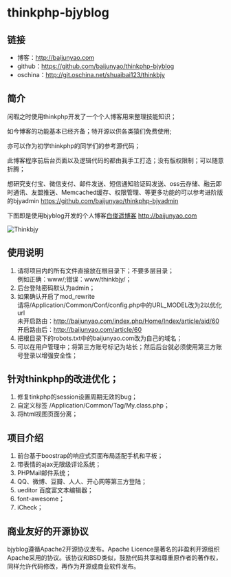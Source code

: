 # thinkphp-bjyblog

## 链接
- 博客：http://baijunyao.com   
- github：https://github.com/baijunyao/thinkphp-bjyblog   
- oschina：http://git.oschina.net/shuaibai123/thinkbjy   

## 简介
闲暇之时使用thinkphp开发了一个个人博客用来整理技能知识；  

如今博客的功能基本已经齐备；特开源以供各类猿们免费使用;  

亦可以作为初学thinkphp的同学们的参考源代码；  

此博客程序前后台页面以及逻辑代码的都由我手工打造；没有版权限制；可以随意折腾；

想研究支付宝、微信支付、邮件发送、短信通知验证码发送、oss云存储、融云即时通讯、友盟推送、Memcached缓存、权限管理、等更多功能的可以参考进阶版的bjyadmin https://github.com/baijunyao/thinkphp-bjyadmin  

下图即是使用bjyblog开发的个人博客[白俊遥博客](http://statics.baijunyao.com/images/other/thinkbjy.jpg) http://baijunyao.com  

![Thinkbjy](http://statics.baijunyao.com/images/other/thinkbjy.jpg)  

## 使用说明
1. 请将项目内的所有文件直接放在根目录下；不要多层目录；  
例如正确：www/;错误：www/thinkbjy/；
2. 后台登陆密码默认为admin；
3. 如果确认开启了mod_rewrite  
请将/Application/Common/Conf/config.php中的URL_MODEL改为2以优化url  
未开启路由：http://baijunyao.com/index.php/Home/Index/article/aid/60  
开启路由后：http://baijunyao.com/article/60
4. 把根目录下的robots.txt中的baijunyao.com改为自己的域名；
5. 可以在用户管理中；将第三方账号标记为站长；然后后台就必须使用第三方账号登录以增强安全性；

## 针对thinkphp的改进优化；
1. 修复tinkphp的session设置周期无效的bug；
2. 自定义标签 /Application/Common/Tag/My.class.php；
3. 将html视图页面分离；

## 项目介绍
1. 前台基于boostrap的响应式页面布局适配手机和平板；
2. 带表情的ajax无限级评论系统；
3. PHPMail邮件系统；
4. QQ、微博、豆瓣、人人、开心网等第三方登陆；
5. ueditor 百度富文本编辑器；
7. font-awesome；
8. iCheck；

## 商业友好的开源协议
bjyblog遵循Apache2开源协议发布。Apache Licence是著名的非盈利开源组织Apache采用的协议。该协议和BSD类似，鼓励代码共享和尊重原作者的著作权，同样允许代码修改，再作为开源或商业软件发布。


